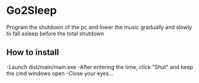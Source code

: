 # Go2Sleep
Program the shutdown of the pc and lower the music gradually and slowly to fall asleep before the total shutdown

## How to install
-Launch dist/main/main.exe
-After entering the time, click "Shut" and keep the cmd windows open
-Close your eyes...
